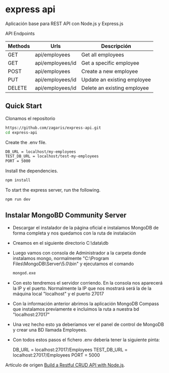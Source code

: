 # express api

Aplicación base para REST API con Node.js y Express.js

API Endpoints

| Methods       | Urls              |  Descripción                 |
| -----------   | ----------------  |  --------------------------  |
| GET           | api/employees     |  Get all employees           |
| GET           | api/employees/id  |  Get a specific employee     |
| POST          | api/employees     |  Create a new employee       |
| PUT           | api/employees/id  |  Update an existing employee |
| DELETE        | api/employees/id  |  Delete an existing employee |

## Quick Start

Clonamos el repositorio

```bash
https://github.com/zagaris/express-api.git
cd express-api
```
Create the .env file.

```bash
DB_URL = localhost/my-employees
TEST_DB_URL = localhost/test-my-employees
PORT = 5000
```
Install the dependencies.

```bash
npm install
```
To start the express server, run the following.

```bash
npm run dev
``` 

## Instalar MongoBD Community Server 

- Descargar el instalador de la página oficial e instalamos MongoDB de forma completa y nos quedamos con la ruta de instalación

- Creamos en el siguiente directorio C:\data\db

- Luego vamos con consola de Administrador a la carpeta donde instalamos mongo, normalmente "C:\Program Files\MongoDB\Server\5.0\bin" y ejecutamos el comando 
    ```bash
    mongod.exe
    ```

- Con esto tendremos el servidor corriendo. En la consola nos aparecerá la IP y el puerto. Normalmente la IP que nos mostrará será la de la máquina local "localhost" y el puerto 27017

- Con la información anterior abrimos la aplicación MongoDB Compass que instalamos previamente e incluimos la ruta a nuestra bd "localhost:27017"

- Una vez hecho esto ya deberíamos ver el panel de control de MongoDB y crear una BD llamada Employees.

- Con todos estos pasos el fichero .env debería tener la siguiente pinta:
    
    DB_URL = localhost:27017/Employees
    TEST_DB_URL = localhost:27017/Employees
    PORT = 5000

Artículo de origen [Build a Restful CRUD API with Node.js](https://dev.to/zagaris/build-a-restful-crud-api-with-node-js-2334).